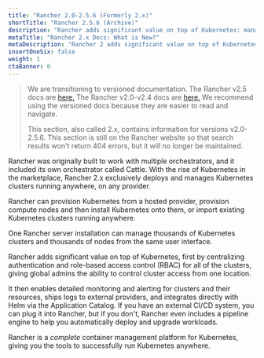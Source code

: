 ```yaml
---
title: "Rancher 2.0-2.5.6 (Formerly 2.x)"
shortTitle: "Rancher 2.5.6 (Archive)"
description: "Rancher adds significant value on top of Kubernetes: managing hundreds of clusters from one interface, centralizing RBAC, enabling monitoring and alerting. Read more."
metaTitle: "Rancher 2.x Docs: What is New?"
metaDescription: "Rancher 2 adds significant value on top of Kubernetes: managing hundreds of clusters from one interface, centralizing RBAC, enabling monitoring and alerting. Read more."
insertOneSix: false
weight: 1
ctaBanner: 0
---
```


> We are transitioning to versioned documentation. The Rancher v2.5 docs are [here.]({{<baseurl>}}/rancher/v2.5/en/) The Rancher v2.0-v2.4 docs are [here.]({{<baseurl>}}/rancher/v2.0-v2.4/en/) We recommend using the versioned docs because they are easier to read and navigate.
>
> This section, also called 2.x, contains information for versions v2.0-2.5.6. This section is still on the Rancher website so that search results won't return 404 errors, but it will no longer be maintained.

Rancher was originally built to work with multiple orchestrators, and it included its own orchestrator called Cattle. With the rise of Kubernetes in the marketplace, Rancher 2.x exclusively deploys and manages Kubernetes clusters running anywhere, on any provider.

Rancher can provision Kubernetes from a hosted provider, provision compute nodes and then install Kubernetes onto them, or import existing Kubernetes clusters running anywhere.

One Rancher server installation can manage thousands of Kubernetes clusters and thousands of nodes from the same user interface.

Rancher adds significant value on top of Kubernetes, first by centralizing authentication and role-based access control (RBAC) for all of the clusters, giving global admins the ability to control cluster access from one location.

It then enables detailed monitoring and alerting for clusters and their resources, ships logs to external providers, and integrates directly with Helm via the Application Catalog. If you have an external CI/CD system, you can plug it into Rancher, but if you don't, Rancher even includes a pipeline engine to help you automatically deploy and upgrade workloads.

Rancher is a _complete_ container management platform for Kubernetes, giving you the tools to successfully run Kubernetes anywhere.